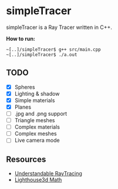 # simpleTracer

simpleTracer is a Ray Tracer written in C++.

**How to run:**
~~~
~[..]/simpleTracer$ g++ src/main.cpp
~[..]/simpleTracer$ ./a.out
~~~

## TODO
 * [X] Spheres
 * [X] Lighting & shadow
 * [X] Simple materials
 * [X] Planes
 * [ ] .jpg and .png support
 * [ ] Triangle meshes
 * [ ] Complex materials
 * [ ] Complex meshes
 * [ ] Live camera mode
 
## Resources
 * [Understandable RayTracing](https://github.com/ssloy/tinyraytracer/wiki/Part-1:-understandable-raytracing)
 * [Lighthouse3d Math](www.lighthouse3d.com/tutorials/maths/)